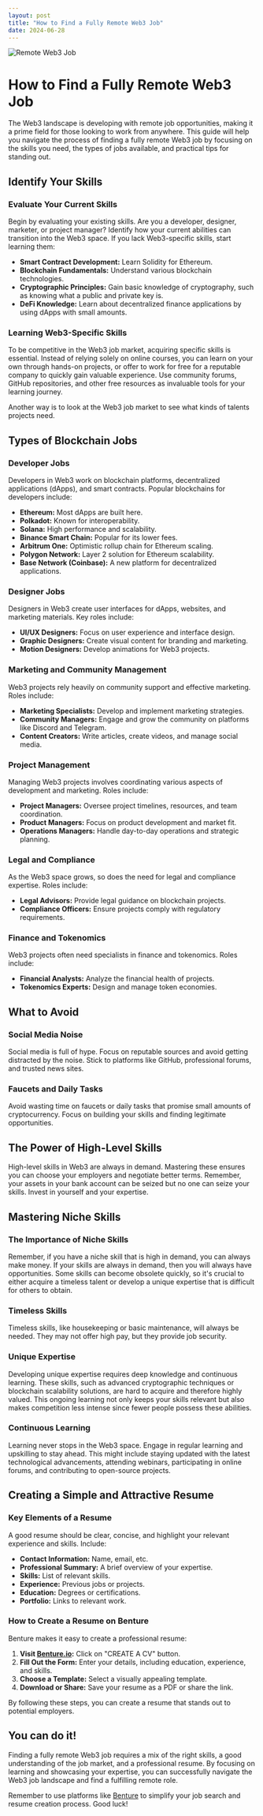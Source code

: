 ```yaml
---
layout: post
title: "How to Find a Fully Remote Web3 Job"
date: 2024-06-28
---
```


![Remote Web3 Job](https://i.imgur.com/RuaKzgB.png)

# How to Find a Fully Remote Web3 Job

The Web3 landscape is developing with remote job opportunities, making it a prime field for those looking to work from anywhere. This guide will help you navigate the process of finding a fully remote Web3 job by focusing on the skills you need, the types of jobs available, and practical tips for standing out.

## Identify Your Skills

### Evaluate Your Current Skills
Begin by evaluating your existing skills. Are you a developer, designer, marketer, or project manager? Identify how your current abilities can transition into the Web3 space. If you lack Web3-specific skills, start learning them:

- **Smart Contract Development:** Learn Solidity for Ethereum.
- **Blockchain Fundamentals:** Understand various blockchain technologies.
- **Cryptographic Principles:** Gain basic knowledge of cryptography, such as knowing what a public and private key is.
- **DeFi Knowledge:** Learn about decentralized finance applications by using dApps with small amounts.

### Learning Web3-Specific Skills
To be competitive in the Web3 job market, acquiring specific skills is essential. Instead of relying solely on online courses, you can learn on your own through hands-on projects, or offer to work for free for a reputable company to quickly gain valuable experience. Use community forums, GitHub repositories, and other free resources as invaluable tools for your learning journey.

Another way is to look at the Web3 job market to see what kinds of talents projects need.

## Types of Blockchain Jobs

### Developer Jobs
Developers in Web3 work on blockchain platforms, decentralized applications (dApps), and smart contracts. Popular blockchains for developers include:

- **Ethereum:** Most dApps are built here.
- **Polkadot:** Known for interoperability.
- **Solana:** High performance and scalability.
- **Binance Smart Chain:** Popular for its lower fees.
- **Arbitrum One:** Optimistic rollup chain for Ethereum scaling.
- **Polygon Network:** Layer 2 solution for Ethereum scalability.
- **Base Network (Coinbase):** A new platform for decentralized applications.

### Designer Jobs
Designers in Web3 create user interfaces for dApps, websites, and marketing materials. Key roles include:

- **UI/UX Designers:** Focus on user experience and interface design.
- **Graphic Designers:** Create visual content for branding and marketing.
- **Motion Designers:** Develop animations for Web3 projects.

### Marketing and Community Management
Web3 projects rely heavily on community support and effective marketing. Roles include:

- **Marketing Specialists:** Develop and implement marketing strategies.
- **Community Managers:** Engage and grow the community on platforms like Discord and Telegram.
- **Content Creators:** Write articles, create videos, and manage social media.

### Project Management
Managing Web3 projects involves coordinating various aspects of development and marketing. Roles include:

- **Project Managers:** Oversee project timelines, resources, and team coordination.
- **Product Managers:** Focus on product development and market fit.
- **Operations Managers:** Handle day-to-day operations and strategic planning.

### Legal and Compliance
As the Web3 space grows, so does the need for legal and compliance expertise. Roles include:

- **Legal Advisors:** Provide legal guidance on blockchain projects.
- **Compliance Officers:** Ensure projects comply with regulatory requirements.

### Finance and Tokenomics
Web3 projects often need specialists in finance and tokenomics. Roles include:

- **Financial Analysts:** Analyze the financial health of projects.
- **Tokenomics Experts:** Design and manage token economies.

## What to Avoid

### Social Media Noise
Social media is full of hype. Focus on reputable sources and avoid getting distracted by the noise. Stick to platforms like GitHub, professional forums, and trusted news sites.

### Faucets and Daily Tasks
Avoid wasting time on faucets or daily tasks that promise small amounts of cryptocurrency. Focus on building your skills and finding legitimate opportunities.

## The Power of High-Level Skills
High-level skills in Web3 are always in demand. Mastering these ensures you can choose your employers and negotiate better terms. Remember, your assets in your bank account can be seized but no one can seize your skills. Invest in yourself and your expertise.

## Mastering Niche Skills

### The Importance of Niche Skills
Remember, if you have a niche skill that is high in demand, you can always make money. If your skills are always in demand, then you will always have opportunities. Some skills can become obsolete quickly, so it's crucial to either acquire a timeless talent or develop a unique expertise that is difficult for others to obtain. 

### Timeless Skills
Timeless skills, like housekeeping or basic maintenance, will always be needed. They may not offer high pay, but they provide job security.

### Unique Expertise
Developing unique expertise requires deep knowledge and continuous learning. These skills, such as advanced cryptographic techniques or blockchain scalability solutions, are hard to acquire and therefore highly valued. This ongoing learning not only keeps your skills relevant but also makes competition less intense since fewer people possess these abilities.

### Continuous Learning
Learning never stops in the Web3 space. Engage in regular learning and upskilling to stay ahead. This might include staying updated with the latest technological advancements, attending webinars, participating in online forums, and contributing to open-source projects. 

## Creating a Simple and Attractive Resume

### Key Elements of a Resume
A good resume should be clear, concise, and highlight your relevant experience and skills. Include:

- **Contact Information:** Name, email, etc.
- **Professional Summary:** A brief overview of your expertise.
- **Skills:** List of relevant skills.
- **Experience:** Previous jobs or projects.
- **Education:** Degrees or certifications.
- **Portfolio:** Links to relevant work.

### How to Create a Resume on Benture
Benture makes it easy to create a professional resume:

1. **Visit [Benture.io](https://benture.io):** Click on "CREATE A CV" button.
2. **Fill Out the Form:** Enter your details, including education, experience, and skills.
3. **Choose a Template:** Select a visually appealing template.
4. **Download or Share:** Save your resume as a PDF or share the link.

By following these steps, you can create a resume that stands out to potential employers.

## You can do it!
Finding a fully remote Web3 job requires a mix of the right skills, a good understanding of the job market, and a professional resume. By focusing on learning and showcasing your expertise, you can successfully navigate the Web3 job landscape and find a fulfilling remote role.

Remember to use platforms like [Benture](https://benture.io) to simplify your job search and resume creation process. Good luck!

